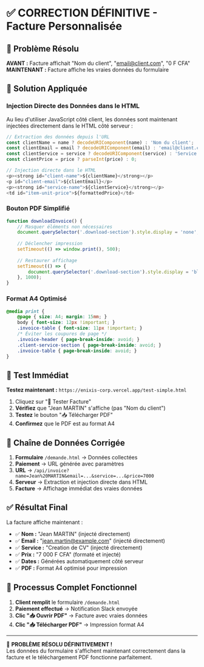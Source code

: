 # ✅ CORRECTION DÉFINITIVE - Facture Personnalisée

## 🎯 Problème Résolu

**AVANT :** Facture affichait "Nom du client", "email@client.com", "0 F CFA"  
**MAINTENANT :** Facture affiche les vraies données du formulaire

## 🔧 Solution Appliquée

### **Injection Directe des Données dans le HTML**

Au lieu d'utiliser JavaScript côté client, les données sont maintenant injectées directement dans le HTML côté serveur :

```javascript
// Extraction des données depuis l'URL
const clientName = name ? decodeURIComponent(name) : 'Nom du client';
const clientEmail = email ? decodeURIComponent(email) : 'email@client.com';
const clientService = service ? decodeURIComponent(service) : 'Service demandé';
const clientPrice = price ? parseInt(price) : 0;

// Injection directe dans le HTML
<p><strong id="client-name">${clientName}</strong></p>
<p id="client-email">${clientEmail}</p>
<p><strong id="service-name">${clientService}</strong></p>
<td id="item-unit-price">${formattedPrice}</td>
```

### **Bouton PDF Simplifié**

```javascript
function downloadInvoice() {
    // Masquer éléments non nécessaires
    document.querySelector('.download-section').style.display = 'none';
    
    // Déclencher impression
    setTimeout(() => window.print(), 500);
    
    // Restaurer affichage
    setTimeout(() => {
        document.querySelector('.download-section').style.display = 'block';
    }, 1000);
}
```

### **Format A4 Optimisé**

```css
@media print {
    @page { size: A4; margin: 15mm; }
    body { font-size: 12px !important; }
    .invoice-table { font-size: 11px !important; }
    /* Éviter les coupures de page */
    .invoice-header { page-break-inside: avoid; }
    .client-service-section { page-break-inside: avoid; }
    .invoice-table { page-break-inside: avoid; }
}
```

## 🧪 Test Immédiat

**Testez maintenant :** `https://enixis-corp.vercel.app/test-simple.html`

1. Cliquez sur "🚀 Tester Facture"
2. **Vérifiez** que "Jean MARTIN" s'affiche (pas "Nom du client")
3. **Testez** le bouton "📥 Télécharger PDF"
4. **Confirmez** que le PDF est au format A4

## 🎯 Chaîne de Données Corrigée

1. **Formulaire** `/demande.html` → Données collectées
2. **Paiement** → URL générée avec paramètres
3. **URL** → `/api/invoice?name=Jean%20MARTIN&email=...&service=...&price=7000`
4. **Serveur** → Extraction et injection directe dans HTML
5. **Facture** → Affichage immédiat des vraies données

## ✅ Résultat Final

La facture affiche maintenant :
- ✅ **Nom :** "Jean MARTIN" (injecté directement)
- ✅ **Email :** "jean.martin@example.com" (injecté directement)
- ✅ **Service :** "Creation de CV" (injecté directement)
- ✅ **Prix :** "7 000 F CFA" (formaté et injecté)
- ✅ **Dates :** Générées automatiquement côté serveur
- ✅ **PDF :** Format A4 optimisé pour impression

## 🚀 Processus Complet Fonctionnel

1. **Client remplit** le formulaire `/demande.html`
2. **Paiement effectué** → Notification Slack envoyée
3. **Clic "📥 Ouvrir PDF"** → Facture avec vraies données
4. **Clic "📥 Télécharger PDF"** → Impression format A4

---

🎉 **PROBLÈME RÉSOLU DÉFINITIVEMENT !**  
Les données du formulaire s'affichent maintenant correctement dans la facture et le téléchargement PDF fonctionne parfaitement.